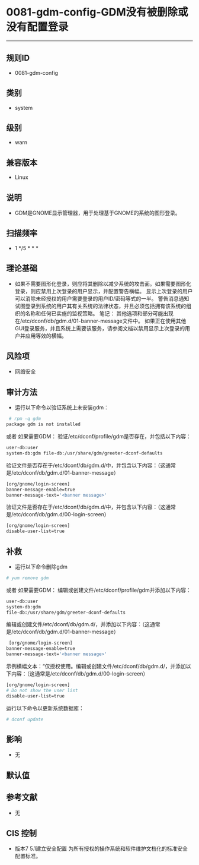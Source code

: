 # 0081-gdm-config-GDM没有被删除或没有配置登录
---

## 规则ID

- 0081-gdm-config


## 类别

- system


## 级别

- warn


## 兼容版本


- Linux




## 说明


- GDM是GNOME显示管理器，用于处理基于GNOME的系统的图形登录。



## 扫描频率
- 1 */5 * * *

## 理论基础


- 如果不需要图形化登录，则应将其删除以减少系统的攻击面。如果需要图形化登录，则应禁用上次登录的用户显示，并配置警告横幅。
显示上次登录的用户可以消除未经授权的用户需要登录的用户ID/密码等式的一半。
警告消息通知试图登录到系统的用户其有关系统的法律状态，并且必须包括拥有该系统的组织的名称和任何已实施的监视策略。
笔记：
其他选项和部分可能出现在/etc/dconf/db/gdm.d/01-banner-message文件中。
如果正在使用其他GUI登录服务，并且系统上需要该服务，请参阅文档以禁用显示上次登录的用户并应用等效的横幅。






## 风险项


- 网络安全



## 审计方法
- 运行以下命令以验证系统上未安装gdm：
```bash
 # rpm -q gdm
package gdm is not installed
```
或者
如果需要GDM：
验证/etc/dconf/profile/gdm是否存在，并包括以下内容：
```bash
user-db:user
system-db:gdm file-db:/usr/share/gdm/greeter-dconf-defaults
```
验证文件是否存在于/etc/dconf/db/gdm.d/中，并包含以下内容：（这通常是/etc/dconf/db/gdm.d/01-banner-message）
```bash
[org/gnome/login-screen]
banner-message-enable=true
banner-message-text='<banner message>'
```
验证文件是否存在于/etc/dconf/db/gdm.d/中，并包含以下内容：（这通常是/etc/dconf/db/gdm.d/00-login-screen）
```bash
[org/gnome/login-screen]
disable-user-list=true
```



## 补救
- 运行以下命令删除gdm
```bash
# yum remove gdm
```
或者
如果需要GDM：
编辑或创建文件/etc/dconf/profile/gdm并添加以下内容：
```bash
user-db:user
system-db:gdm
file-db:/usr/share/gdm/greeter-dconf-defaults
```
编辑或创建文件/etc/dconf/db/gdm.d/，并添加以下内容：（这通常是/etc/dconf/db/gdm.d/01-banner-message）
```bash
 [org/gnome/login-screen]
banner-message-enable=true
banner-message-text='<banner message>'
```
示例横幅文本：“仅授权使用。编辑或创建文件/etc/dconf/db/gdm.d/，并添加以下内容：（这通常是/etc/dconf/db/gdm.d/00-login-screen）
```bash
[org/gnome/login-screen]
# Do not show the user list
disable-user-list=true
```
运行以下命令以更新系统数据库：
```bash
# dconf update
```



## 影响


- 无




## 默认值



## 参考文献


- 无



## CIS 控制


- 版本7
5.1建立安全配置
为所有授权的操作系统和软件维护文档化的标准安全配置标准。



